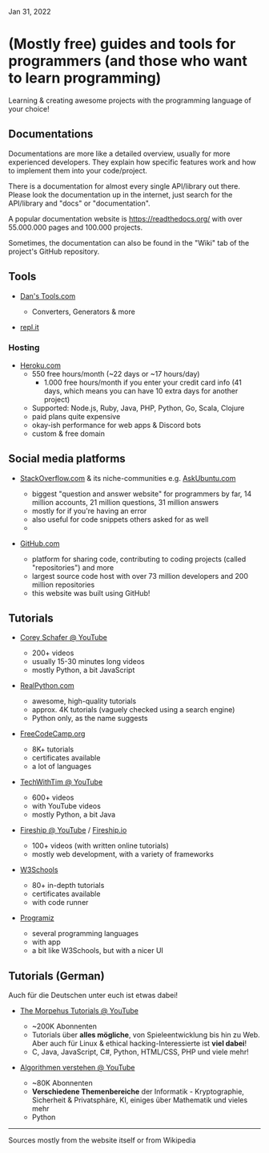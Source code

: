 Jan 31, 2022

# (Mostly free) guides and tools for programmers (and those who want to learn programming)
Learning & creating awesome projects with the programming language of your choice!

## Documentations
Documentations are more like a detailed overview, usually for more experienced developers. They explain how specific features work and how to implement them into your code/project.

There is a documentation for almost every single API/library out there. Please look the documentation up in the internet, just search for the API/library and "docs" or "documentation".

A popular documentation website is https://readthedocs.org/ with over 55.000.000 pages and 100.000 projects.

Sometimes, the documentation can also be found in the "Wiki" tab of the project's GitHub repository.

## Tools
- [Dan's Tools.com](https://www.danstools.com/)
    - Converters, Generators & more

- [repl.it](https://repl.it)

### Hosting
- [Heroku.com](https://www.heroku.com/)
    - 550 free hours/month (~22 days or ~17 hours/day)
        - 1.000 free hours/month if you enter your credit card info (41 days, which means you can have 10 extra days for another project)
    - Supported: Node.js, Ruby, Java, PHP, Python, Go, Scala, Clojure
    - paid plans quite expensive
    - okay-ish performance for web apps & Discord bots 
    - custom & free domain

## Social media platforms
- [StackOverflow.com](https://stackoverflow.com/) & its niche-communities e.g. [AskUbuntu.com](https://askubuntu.com/)
    - biggest "question and answer website" for programmers by far, 14 million accounts, 21 million questions, 31 million answers
    - mostly for if you're having an error
    - also useful for code snippets others asked for as well
    - 

- [GitHub.com](https://github.com/)
    - platform for sharing code, contributing to coding projects (called "repositories") and more
    - largest source code host with over 73 million developers and 200 million repositories
    - this website was built using GitHub!

## Tutorials
- [Corey Schafer @ YouTube](https://youtube.com/channel/UCCezIgC97PvUuR4_gbFUs5g)
    - 200+ videos
    - usually 15-30 minutes long videos
    - mostly Python, a bit JavaScript

- [RealPython.com](https://realpython.com/)
    - awesome, high-quality tutorials 
    - approx. 4K tutorials (vaguely checked using a search engine)
    - Python only, as the name suggests

- [FreeCodeCamp.org](https://www.freecodecamp.org/)
    - 8K+ tutorials
    - certificates available
    - a lot of languages

- [TechWithTim @ YouTube](https://youtube.com/channel/UC4JX40jDee_tINbkjycV4Sg)
    - 600+ videos 
    - with YouTube videos
    - mostly Python, a bit Java

- [Fireship @ YouTube](https://youtube.com/channel/UCsBjURrPoezykLs9EqgamOA) / [Fireship.io](https://fireship.io/)
    - 100+ videos (with written online tutorials)
    - mostly web development, with a variety of frameworks

- [W3Schools](https://www.w3schools.com/)
    - 80+ in-depth tutorials
    - certificates available
    - with code runner

- [Programiz](https://www.programiz.com/)
    - several programming languages
    - with app
    - a bit like W3Schools, but with a nicer UI

## Tutorials (German)
Auch für die Deutschen unter euch ist etwas dabei!
- [The Morpehus Tutorials @ YouTube](https://youtube.com/channel/UCLGY6_j7kZfA1dmmjR1J_7w)
    - ~200K Abonnenten
    - Tutorials über **alles mögliche**, von Spieleentwicklung bis hin zu Web. Aber auch für Linux & ethical hacking-Interessierte ist **viel dabei**!
    - C, Java, JavaScript, C#, Python, HTML/CSS, PHP und viele mehr!

- [Algorithmen verstehen @ YouTube](https://youtube.com/channel/UCswWBF6ZkGnLG3sLRR65xRw)
    - ~80K Abonnenten
    - **Verschiedene Themenbereiche** der Informatik - Kryptographie, Sicherheit & Privatsphäre, KI, einiges über Mathematik und vieles mehr
    - Python

***
Sources mostly from the website itself or from Wikipedia